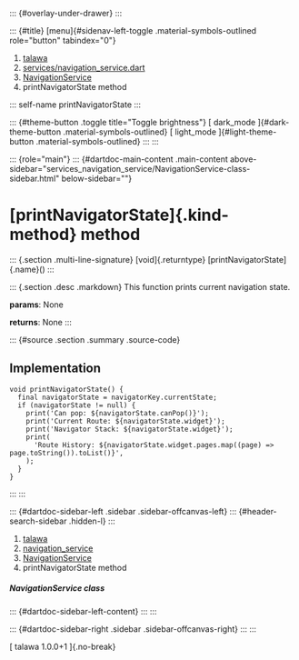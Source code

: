 ::: {#overlay-under-drawer}
:::

::: {#title}
[menu]{#sidenav-left-toggle .material-symbols-outlined role="button"
tabindex="0"}

1.  [talawa](../../index.html)
2.  [services/navigation_service.dart](../../services_navigation_service/)
3.  [NavigationService](../../services_navigation_service/NavigationService-class.html)
4.  printNavigatorState method

::: self-name
printNavigatorState
:::

::: {#theme-button .toggle title="Toggle brightness"}
[ dark_mode ]{#dark-theme-button .material-symbols-outlined} [
light_mode ]{#light-theme-button .material-symbols-outlined}
:::
:::

::: {role="main"}
::: {#dartdoc-main-content .main-content above-sidebar="services_navigation_service/NavigationService-class-sidebar.html" below-sidebar=""}
<div>

# [printNavigatorState]{.kind-method} method

</div>

::: {.section .multi-line-signature}
[void]{.returntype} [printNavigatorState]{.name}()
:::

::: {.section .desc .markdown}
This function prints current navigation state.

**params**: None

**returns**: None
:::

::: {#source .section .summary .source-code}
## Implementation

``` language-dart
void printNavigatorState() {
  final navigatorState = navigatorKey.currentState;
  if (navigatorState != null) {
    print('Can pop: ${navigatorState.canPop()}');
    print('Current Route: ${navigatorState.widget}');
    print('Navigator Stack: ${navigatorState.widget}');
    print(
      'Route History: ${navigatorState.widget.pages.map((page) => page.toString()).toList()}',
    );
  }
}
```
:::
:::

::: {#dartdoc-sidebar-left .sidebar .sidebar-offcanvas-left}
::: {#header-search-sidebar .hidden-l}
:::

1.  [talawa](../../index.html)
2.  [navigation_service](../../services_navigation_service/)
3.  [NavigationService](../../services_navigation_service/NavigationService-class.html)
4.  printNavigatorState method

##### NavigationService class

::: {#dartdoc-sidebar-left-content}
:::
:::

::: {#dartdoc-sidebar-right .sidebar .sidebar-offcanvas-right}
:::
:::

[ talawa 1.0.0+1 ]{.no-break}
